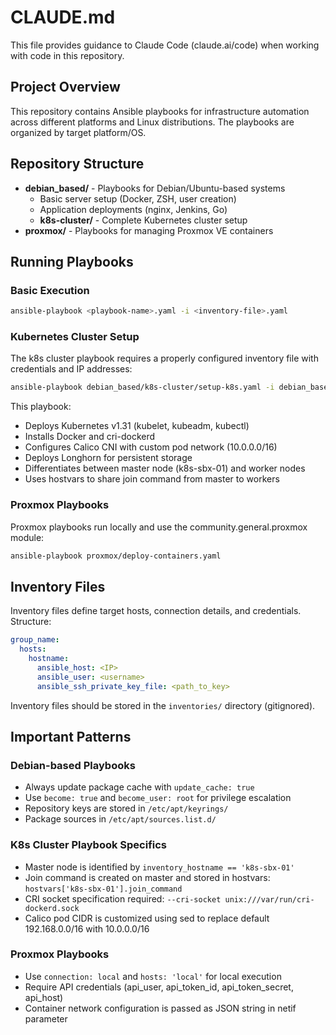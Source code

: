 # CLAUDE.md

This file provides guidance to Claude Code (claude.ai/code) when working with code in this repository.

## Project Overview

This repository contains Ansible playbooks for infrastructure automation across different platforms and Linux distributions. The playbooks are organized by target platform/OS.

## Repository Structure

- **debian_based/** - Playbooks for Debian/Ubuntu-based systems
  - Basic server setup (Docker, ZSH, user creation)
  - Application deployments (nginx, Jenkins, Go)
  - **k8s-cluster/** - Complete Kubernetes cluster setup
- **proxmox/** - Playbooks for managing Proxmox VE containers

## Running Playbooks

### Basic Execution

```bash
ansible-playbook <playbook-name>.yaml -i <inventory-file>.yaml
```

### Kubernetes Cluster Setup

The k8s cluster playbook requires a properly configured inventory file with credentials and IP addresses:

```bash
ansible-playbook debian_based/k8s-cluster/setup-k8s.yaml -i debian_based/k8s-cluster/inventory.yaml
```

This playbook:
- Deploys Kubernetes v1.31 (kubelet, kubeadm, kubectl)
- Installs Docker and cri-dockerd
- Configures Calico CNI with custom pod network (10.0.0.0/16)
- Deploys Longhorn for persistent storage
- Differentiates between master node (k8s-sbx-01) and worker nodes
- Uses hostvars to share join command from master to workers

### Proxmox Playbooks

Proxmox playbooks run locally and use the community.general.proxmox module:

```bash
ansible-playbook proxmox/deploy-containers.yaml
```

## Inventory Files

Inventory files define target hosts, connection details, and credentials. Structure:

```yaml
group_name:
  hosts:
    hostname:
      ansible_host: <IP>
      ansible_user: <username>
      ansible_ssh_private_key_file: <path_to_key>
```

Inventory files should be stored in the `inventories/` directory (gitignored).

## Important Patterns

### Debian-based Playbooks

- Always update package cache with `update_cache: true`
- Use `become: true` and `become_user: root` for privilege escalation
- Repository keys are stored in `/etc/apt/keyrings/`
- Package sources in `/etc/apt/sources.list.d/`

### K8s Cluster Playbook Specifics

- Master node is identified by `inventory_hostname == 'k8s-sbx-01'`
- Join command is created on master and stored in hostvars: `hostvars['k8s-sbx-01'].join_command`
- CRI socket specification required: `--cri-socket unix:///var/run/cri-dockerd.sock`
- Calico pod CIDR is customized using sed to replace default 192.168.0.0/16 with 10.0.0.0/16

### Proxmox Playbooks

- Use `connection: local` and `hosts: 'local'` for local execution
- Require API credentials (api_user, api_token_id, api_token_secret, api_host)
- Container network configuration is passed as JSON string in netif parameter
